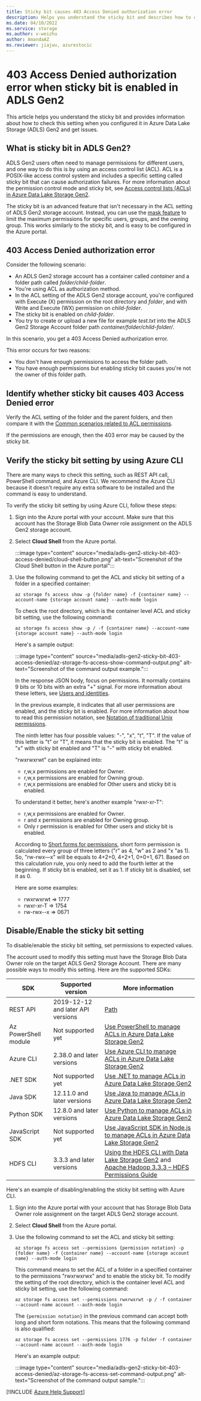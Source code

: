 ```yaml
---
title: Sticky bit causes 403 Access Denied authorization error
description: Helps you understand the sticky bit and describes how to check this setting when you configured it in Azure Data Lake Storage (ADLS) Gen2 and get the 403 Access Denied authorization error.
ms.date: 04/10/2022
ms.service: storage
ms.author: v-weizhu
author: AmandaAZ
ms.reviewer: jiajwu, azurestocic
---
```

# 403 Access Denied authorization error when sticky bit is enabled in ADLS Gen2

This article helps you understand the sticky bit and provides information about how to check this setting when you configured it in Azure Data Lake Storage (ADLS) Gen2 and get issues.

## What is sticky bit in ADLS Gen2?

ADLS Gen2 users often need to manage permissions for different users, and one way to do this is by using an access control list (ACL). ACL is a POSIX-like access control system  and includes a specific setting called sticky bit that can cause authorization failures. For more information about the permission control mode and sticky bit, see [Access control lists (ACLs) in Azure Data Lake Storage Gen2](/azure/storage/blobs/data-lake-storage-access-control).

The sticky bit is an advanced feature that isn't necessary in the ACL setting of ADLS Gen2 storage account. Instead, you can use the [mask feature](/azure/storage/blobs/data-lake-storage-access-control#the-mask) to limit the maximum permissions for specific users, groups, and the owning group. This works similarly to the sticky bit, and is easy to be configured in the Azure portal.

## 403 Access Denied authorization error

Consider the following scenario:

- An ADLS Gen2 storage account has a container called *container* and a folder path called *folder/child-folder*.
- You're using ACL as authorization method.
- In the ACL setting of the ADLS Gen2 storage account, you're configured with Execute (X) permission on the root directory and *folder*, and with Write and Execute (WX) permission on *child-folder*.
- The sticky bit is enabled on *child-folder*.
- You try to create or upload a new file for example *test.txt* into the ADLS Gen2 Storage Account folder path *container/folder/child-folder/*.

In this scenario, you get a 403 Access Denied authorization error.

This error occurs for two reasons:

- You don't have enough permissions to access the folder path.
- You have enough permissions but enabling sticky bit causes you're not the owner of this folder path.

## Identify whether sticky bit causes 403 Access Denied error

Verify the ACL setting of the folder and the parent folders, and then compare it with the [Common scenarios related to ACL permissions](/azure/storage/blobs/data-lake-storage-access-control#common-scenarios-related-to-acl-permissions).

If the permissions are enough, then the 403 error may be caused by the sticky bit.

## Verify the sticky bit setting by using Azure CLI

There are many ways to check this setting, such as REST API call, PowerShell command, and Azure CLI. We recommend the Azure CLI because it doesn't require any extra software to be installed and the command is easy to understand.

To verify the sticky bit setting by using Azure CLI, follow these steps:

1. Sign into the Azure portal with your account. Make sure that this account has the Storage Blob Data Owner role assignment on the ADLS Gen2 storage account.
1. Select **Cloud Shell** from the Azure portal.

    :::image type="content" source="media/adls-gen2-sticky-bit-403-access-denied/cloud-shell-button.png" alt-text="Screenshot of the Cloud Shell button in the Azure portal":::

1. Use the following command to get the ACL and sticky bit setting of a folder in a specified container:

    ```azurecli
    az storage fs access show -p {folder name} -f {container name} --account-name {storage account name} --auth-mode login
    ```

    To check the root directory, which is the container level ACL and sticky bit setting, use the following command:

    ```azurecli
    az storage fs access show -p / -f {container name} --account-name {storage account name} --auth-mode login
    ```

    Here's a sample output:

    :::image type="content" source="media/adls-gen2-sticky-bit-403-access-denied/az-storage-fs-access-show-command-output.png" alt-text="Screenshot of the command output example.":::

    In the response JSON body, focus on permissions. It normally contains 9 bits or 10 bits with an extra "+" signal. For more information about these letters, see [Users and identities](/azure/storage/blobs/data-lake-storage-access-control#users-and-identities).

    In the previous example, it indicates that all user permissions are enabled, and the sticky bit is enabled. For more information about how to read this permission notation, see [Notation of traditional Unix permissions]( https://en.wikipedia.org/wiki/File-system_permissions#Notation_of_traditional_Unix_permissions).

    The ninth letter has four possible values: "-", "x", "t", "T". If the value of this letter is "t" or "T", it means that the sticky bit is enabled. The "t" is "x" with sticky bit enabled and "T" is "-" with sticky bit enabled.

    "rwxrwxrwt" can be explained into:

    - r,w,x permissions are enabled for Owner.
    - r,w,x permissions are enabled for Owning group.
    - r,w,x permissions are enabled for Other users and sticky bit is enabled.

    To understand it better, here's another example "rwxr-xr-T":

    - r,w,x permissions are enabled for Owner.
    - r and x permissions are enabled for Owning group.
    - Only r permission is enabled for Other users and sticky bit is enabled.

    According to [Short forms for permissions](/azure/storage/blobs/data-lake-storage-access-control#short-forms-for-permissions), short form permission is calculated every group of three letters ("r" as 4, "w" as 2 and "x "as 1). So, "rw-rwx—x" will be equals to 4+2+0, 4+2+1, 0+0+1, 671. Based on this calculation rule, you only need to add the fourth letter at the beginning. If sticky bit is enabled, set it as 1. If sticky bit is disabled, set it as 0.

    Here are some examples:

    - rwxrwxrwt => 1777
    - rwxr-xr-T => 1754
    - rw-rwx--x => 0671

## Disable/Enable the sticky bit setting

To disable/enable the sticky bit setting, set permissions to expected values.

The account used to modify this setting must have the Storage Blob Data Owner role on the target ADLS Gen2 Storage Account.
There are many possible ways to modify this setting. Here are the supported SDKs:

|SDK| Supported version | More information|
|---|---|---|
| REST API| 2019-12-12 and later API versions|[Path]( rest/api/storageservices/datalakestoragegen2/path/update)|
| Az PowerShell module|  Not supported yet|[Use PowerShell to manage ACLs in Azure Data Lake Storage Gen2](/azure/storage/blobs/data-lake-storage-acl-powershell#set-an-acl)|
|Azure CLI| 2.38.0 and later versions|[Use Azure CLI to manage ACLs in Azure Data Lake Storage Gen2](/azure/storage/blobs/data-lake-storage-acl-cli#update-an-acl)|
| .NET SDK| Not supported yet|[Use .NET to manage ACLs in Azure Data Lake Storage Gen2](/azure/storage/blobs/data-lake-storage-acl-dotnet)|
| Java SDK| 12.11.0 and later versions|[Use Java to manage ACLs in Azure Data Lake Storage Gen2](/azure/storage/blobs/data-lake-storage-acl-java)|
| Python SDK| 12.8.0 and later versions|[Use Python to manage ACLs in Azure Data Lake Storage Gen2](/azure/storage/blobs/data-lake-storage-acl-python)|
| JavaScript SDK| Not supported yet|[Use JavaScript SDK in Node.js to manage ACLs in Azure Data Lake Storage Gen2](/azure/storage/blobs/data-lake-storage-acl-javascript)|
| HDFS CLI| 3.3.3 and later versions|[Using the HDFS CLI with Data Lake Storage Gen2](/azure/storage/blobs/data-lake-storage-use-hdfs-data-lake-storage#change-the-permissions-of-files) and [Apache Hadoop 3.3.3 – HDFS Permissions Guide](https://hadoop.apache.org/docs/current/hadoop-project-dist/hadoop-hdfs/HdfsPermissionsGuide.html)|

Here's an example of disabling/enabling the sticky bit setting with Azure CLI.

1. Sign into the Azure portal with your account that has Storage Blob Data Owner role assignment on the target ADLS Gen2 storage account.
1. Select **Cloud Shell** from the Azure portal.
1. Use the following command to set the ACL and sticky bit setting:

    ```azurecli
    az storage fs access set --permissions {permission notation} -p {folder name} -f {container name} --account-name {storage account name} --auth-mode login
    ```

    This command means to set the ACL of a folder in a specified container to the permissions "rwxrwxrwx" and to enable the sticky bit. To modify the setting of the root directory, which is the container level ACL and sticky bit setting, use the following command:

    ```azurecli
    az storage fs access set --permissions rwxrwxrwt -p / -f container --account-name account --auth-mode login
    ```

    The `{permission notation}` in the previous command can accept both long and short form notations. This means that the following command is also qualified:

    ```azurecli
    az storage fs access set --permissions 1776 -p folder -f container --account-name account --auth-mode login
    ```

    Here's an example output:

    :::image type="content" source="media/adls-gen2-sticky-bit-403-access-denied/az-storage-fs-access-set-command-output.png" alt-text="Screenshot of the command output sample.":::

[!INCLUDE [Azure Help Support](../../includes/azure-help-support.md)]

